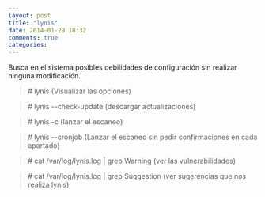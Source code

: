 ```yaml
---
layout: post
title: "lynis"
date: 2014-01-29 18:32
comments: true
categories: 
---
```

Busca en el sistema posibles debilidades de configuración sin realizar ninguna modificación. 

>\# lynis (Visualizar las opciones)

>\# lynis --check-update (descargar actualizaciones)

>\# lynis -c (lanzar el escaneo)

>\# lynis --cronjob (Lanzar el escaneo sin pedir confirmaciones en cada apartado)

>\# cat /var/log/lynis.log | grep Warning (ver las vulnerabilidades)

>\# cat /var/log/lynis.log | grep Suggestion (ver sugerencias que nos realiza lynis)

